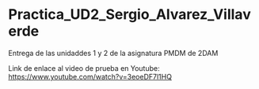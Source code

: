 # Practica_UD2_Sergio_Alvarez_Villaverde
Entrega de las unidaddes 1 y 2 de la asignatura PMDM de 2DAM

Link de enlace al video de prueba en Youtube: https://www.youtube.com/watch?v=3eoeDF7l1HQ
